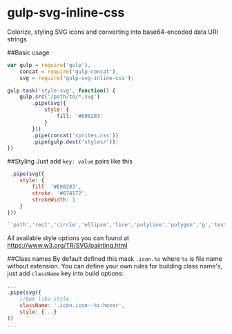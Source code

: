 # gulp-svg-inline-css

Colorize, styling SVG icons and converting into base64-encoded data URI strings

##Basic usage
```JavaScript
var gulp = require('gulp'),
	concat = require('gulp-concat'),
	svg = require('gulp-svg-inline-css');

gulp.task('style-svg', function() {
    gulp.src('/path/to/*.svg')
        .pipe(svg({
        	style: {
        		fill: '#E08283'
        	}
        }))
        .pipe(concat('sprites.css'))
        .pipe(gulp.dest('styles/'));
})
```

##Styling
Just add ```key: value``` pairs like this
```JavaScript
 .pipe(svg({
	style: {
		fill: '#E08283',
		stroke: '#674172',
		strokeWidth: 1
	}
}))

`'path','rect','circle','ellipse','line','polyline','polygon','g','text'`

```
All available style options you can found at https://www.w3.org/TR/SVG/painting.html

##Class names
By default defined this mask ```.icon.%s``` where ```%s``` is file name without extension.
You can define your own rules for building class name's, just add ```className``` key into build options: 
```JavaScript
...
.pipe(svg({
	//bem like style
	className: '.icon.icon--%s:hover',
	style: {...}
))
...
```
